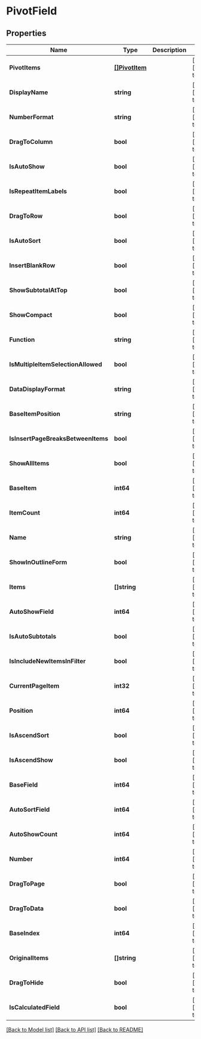 # PivotField

## Properties
Name | Type | Description | Notes
------------ | ------------- | ------------- | -------------
**PivotItems** | [**[]PivotItem**](PivotItem.md) |  | [optional] [default to null]
**DisplayName** | **string** |  | [optional] [default to null]
**NumberFormat** | **string** |  | [optional] [default to null]
**DragToColumn** | **bool** |  | [optional] [default to null]
**IsAutoShow** | **bool** |  | [optional] [default to null]
**IsRepeatItemLabels** | **bool** |  | [optional] [default to null]
**DragToRow** | **bool** |  | [optional] [default to null]
**IsAutoSort** | **bool** |  | [optional] [default to null]
**InsertBlankRow** | **bool** |  | [optional] [default to null]
**ShowSubtotalAtTop** | **bool** |  | [optional] [default to null]
**ShowCompact** | **bool** |  | [optional] [default to null]
**Function** | **string** |  | [optional] [default to null]
**IsMultipleItemSelectionAllowed** | **bool** |  | [optional] [default to null]
**DataDisplayFormat** | **string** |  | [optional] [default to null]
**BaseItemPosition** | **string** |  | [optional] [default to null]
**IsInsertPageBreaksBetweenItems** | **bool** |  | [optional] [default to null]
**ShowAllItems** | **bool** |  | [optional] [default to null]
**BaseItem** | **int64** |  | [optional] [default to null]
**ItemCount** | **int64** |  | [optional] [default to null]
**Name** | **string** |  | [optional] [default to null]
**ShowInOutlineForm** | **bool** |  | [optional] [default to null]
**Items** | **[]string** |  | [optional] [default to null]
**AutoShowField** | **int64** |  | [optional] [default to null]
**IsAutoSubtotals** | **bool** |  | [optional] [default to null]
**IsIncludeNewItemsInFilter** | **bool** |  | [optional] [default to null]
**CurrentPageItem** | **int32** |  | [optional] [default to null]
**Position** | **int64** |  | [optional] [default to null]
**IsAscendSort** | **bool** |  | [optional] [default to null]
**IsAscendShow** | **bool** |  | [optional] [default to null]
**BaseField** | **int64** |  | [optional] [default to null]
**AutoSortField** | **int64** |  | [optional] [default to null]
**AutoShowCount** | **int64** |  | [optional] [default to null]
**Number** | **int64** |  | [optional] [default to null]
**DragToPage** | **bool** |  | [optional] [default to null]
**DragToData** | **bool** |  | [optional] [default to null]
**BaseIndex** | **int64** |  | [optional] [default to null]
**OriginalItems** | **[]string** |  | [optional] [default to null]
**DragToHide** | **bool** |  | [optional] [default to null]
**IsCalculatedField** | **bool** |  | [optional] [default to null]

[[Back to Model list]](../README.md#documentation-for-models) [[Back to API list]](../README.md#documentation-for-api-endpoints) [[Back to README]](../README.md)


